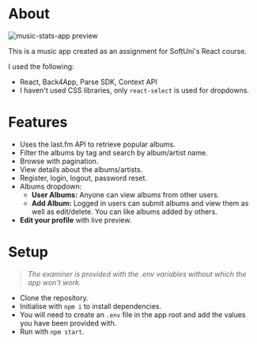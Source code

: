 # About

![music-stats-app preview](https://i.ibb.co/wRGHS6q/Screenshot-2022-08-07-at-00-48-46-Music-Stats.png)

This is a music app created as an assignment for SoftUni's React course.

I used the following:

- React, Back4App, Parse SDK, Context API
- I haven't used CSS libraries, only `react-select` is used for dropdowns.

# Features

- Uses the last.fm API to retrieve popular albums.
- Filter the albums by tag and search by album/artist name.
- Browse with pagination.
- View details about the albums/artists.
- Register, login, logout, password reset.
- Albums dropdown:
   - **User Albums:** Anyone can view albums from other users.
   - **Add Album:** Logged in users can submit albums and view them as well as edit/delete. You can like albums added by others.
- **Edit your profile** with live preview.

# Setup

> *The examiner is provided with the .env variables without which the app won't work.*

* Clone the repository.
* Initialise with `npm i` to install dependencies.
* You will need to create an `.env` file in the app root and add the values you have been provided with.
* Run with `npm start`.
